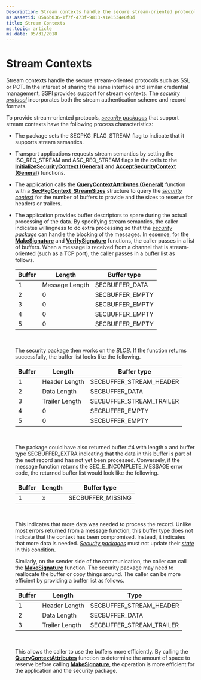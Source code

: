 ```yaml
---
Description: Stream contexts handle the secure stream-oriented protocols such as SSL or PCT.
ms.assetid: 05a6b036-1f7f-473f-9813-a1e1534e0f0d
title: Stream Contexts
ms.topic: article
ms.date: 05/31/2018
---
```


# Stream Contexts

Stream contexts handle the secure stream-oriented protocols such as SSL or PCT. In the interest of sharing the same interface and similar credential management, SSPI provides support for stream contexts. The [*security protocol*](https://msdn.microsoft.com/library/ms721625(v=VS.85).aspx) incorporates both the stream authentication scheme and record formats.

To provide stream-oriented protocols, [*security packages*](https://msdn.microsoft.com/library/ms721625(v=VS.85).aspx) that support stream contexts have the following process characteristics:

-   The package sets the SECPKG\_FLAG\_STREAM flag to indicate that it supports stream semantics.
-   Transport applications requests stream semantics by setting the ISC\_REQ\_STREAM and ASC\_REQ\_STREAM flags in the calls to the [**InitializeSecurityContext (General)**](https://msdn.microsoft.com/library/Aa375506(v=VS.85).aspx) and [**AcceptSecurityContext (General)**](https://msdn.microsoft.com/library/Aa374703(v=VS.85).aspx) functions.
-   The application calls the [**QueryContextAttributes (General)**](https://msdn.microsoft.com/library/Aa379326(v=VS.85).aspx) function with a [**SecPkgContext\_StreamSizes**](/windows/desktop/api/Sspi/ns-sspi-secpkgcontext_streamsizes) structure to query the [*security context*](https://msdn.microsoft.com/library/ms721625(v=VS.85).aspx) for the number of buffers to provide and the sizes to reserve for headers or trailers.
-   The application provides buffer descriptors to spare during the actual processing of the data. By specifying stream semantics, the caller indicates willingness to do extra processing so that the [*security package*](https://msdn.microsoft.com/library/ms721625(v=VS.85).aspx) can handle the blocking of the messages. In essence, for the [**MakeSignature**](/windows/desktop/api/Sspi/nf-sspi-makesignature) and [**VerifySignature**](/windows/desktop/api/Sspi/nf-sspi-verifysignature) functions, the caller passes in a list of buffers. When a message is received from a channel that is stream-oriented (such as a TCP port), the caller passes in a buffer list as follows.

    | Buffer | Length         | Buffer type      |
    |--------|----------------|------------------|
    | 1      | Message Length | SECBUFFER\_DATA  |
    | 2      | 0              | SECBUFFER\_EMPTY |
    | 3      | 0              | SECBUFFER\_EMPTY |
    | 4      | 0              | SECBUFFER\_EMPTY |
    | 5      | 0              | SECBUFFER\_EMPTY |

    

     

    The security package then works on the [*BLOB*](https://msdn.microsoft.com/library/ms721569(v=VS.85).aspx). If the function returns successfully, the buffer list looks like the following.

    

    | Buffer | Length         | Buffer type                |
    |--------|----------------|----------------------------|
    | 1      | Header Length  | SECBUFFER\_STREAM\_HEADER  |
    | 2      | Data Length    | SECBUFFER\_DATA            |
    | 3      | Trailer Length | SECBUFFER\_STREAM\_TRAILER |
    | 4      | 0              | SECBUFFER\_EMPTY           |
    | 5      | 0              | SECBUFFER\_EMPTY           |

    

     

    The package could have also returned buffer \#4 with length x and buffer type SECBUFFER\_EXTRA indicating that the data in this buffer is part of the next record and has not yet been processed. Conversely, if the message function returns the SEC\_E\_INCOMPLETE\_MESSAGE error code, the returned buffer list would look like the following.

    

    | Buffer | Length | Buffer type        |
    |--------|--------|--------------------|
    | 1      | x      | SECBUFFER\_MISSING |

    

     

    This indicates that more data was needed to process the record. Unlike most errors returned from a message function, this buffer type does not indicate that the context has been compromised. Instead, it indicates that more data is needed. [*Security packages*](https://msdn.microsoft.com/library/ms721625(v=VS.85).aspx) must not update their [*state*](https://msdn.microsoft.com/library/ms721625(v=VS.85).aspx) in this condition.

    Similarly, on the sender side of the communication, the caller can call the [**MakeSignature**](/windows/desktop/api/Sspi/nf-sspi-makesignature) function. The security package may need to reallocate the buffer or copy things around. The caller can be more efficient by providing a buffer list as follows.

    

    | Buffer | Length         | Type                       |
    |--------|----------------|----------------------------|
    | 1      | Header Length  | SECBUFFER\_STREAM\_HEADER  |
    | 2      | Data Length    | SECBUFFER\_DATA            |
    | 3      | Trailer Length | SECBUFFER\_STREAM\_TRAILER |

    

     

    This allows the caller to use the buffers more efficiently. By calling the [**QueryContextAttributes**](https://msdn.microsoft.com/library/Aa379326(v=VS.85).aspx) function to determine the amount of space to reserve before calling [**MakeSignature**](/windows/desktop/api/Sspi/nf-sspi-makesignature), the operation is more efficient for the application and the security package.

 

 



